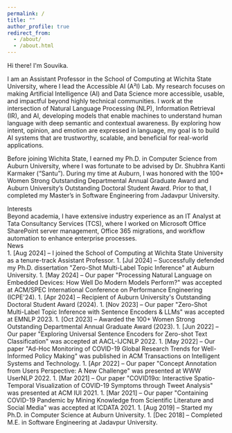 ```yaml
---
permalink: /
title: ""
author_profile: true
redirect_from: 
  - /about/
  - /about.html
---
```


<div class="main-title">Hi there! I'm Souvika.</div>

I am an Assistant Professor in the School of Computing at Wichita State University, where I lead the Accessible AI (A²I) Lab. My research focuses on making Artificial Intelligence (AI) and Data Science more accessible, usable, and impactful beyond highly technical communities. I work at the intersection of Natural Language Processing (NLP), Information Retrieval (IR), and AI, developing models that enable machines to understand human language with deep semantic and contextual awareness. By exploring how intent, opinion, and emotion are expressed in language, my goal is to build AI systems that are trustworthy, scalable, and beneficial for real-world applications.

Before joining Wichita State, I earned my Ph.D. in Computer Science from Auburn University, where I was fortunate to be advised by Dr. Shubhra Kanti Karmaker (“Santu”). During my time at Auburn, I was honored with the 100+ Women Strong Outstanding Departmental Annual Graduate Award and Auburn University’s Outstanding Doctoral Student Award. Prior to that, I completed my Master’s in Software Engineering from Jadavpur University.

<div class="section-header">Interests</div>
Beyond academia, I have extensive industry experience as an IT Analyst at Tata Consultancy Services (TCS), where I worked on Microsoft Office SharePoint server management, Office 365 migrations, and workflow automation to enhance enterprise processes.

<div class="section-header">News</div>
1. <span class="news-date">[Aug 2024]</span> – I joined the School of Computing at Wichita State University as a tenure-track Assistant Professor.
1. <span class="news-date">[Jul 2024]</span> – Successfully defended my Ph.D. dissertation "Zero-Shot Multi-Label Topic Inference" at Auburn University.
1. <span class="news-date">[May 2024]</span> – Our paper "Processing Natural Language on Embedded Devices: How Well Do Modern Models Perform?" was accepted at ACM/SPEC International Conference on Performance Engineering (ICPE'24).
1. <span class="news-date">[Apr 2024]</span> – Recipient of Auburn University's Outstanding Doctoral Student Award (2024).
1. <span class="news-date">[Nov 2023]</span> – Our paper "Zero-Shot Multi-Label Topic Inference with Sentence Encoders & LLMs" was accepted at EMNLP 2023.
1. <span class="news-date">[Oct 2023]</span> – Awarded the 100+ Women Strong Outstanding Departmental Annual Graduate Award (2023).
1. <span class="news-date">[Jun 2022]</span> – Our paper "Exploring Universal Sentence Encoders for Zero-shot Text Classification" was accepted at AACL-IJCNLP 2022.
1. <span class="news-date">[May 2022]</span> – Our paper "Ad-Hoc Monitoring of COVID-19 Global Research Trends for Well-Informed Policy Making" was published in ACM Transactions on Intelligent Systems and Technology.
1. <span class="news-date">[Apr 2022]</span> – Our paper "Concept Annotation from Users Perspective: A New Challenge" was presented at WWW UserNLP 2022.
1. <span class="news-date">[Mar 2021]</span> – Our paper "COVID19α: Interactive Spatio-Temporal Visualization of COVID-19 Symptoms through Tweet Analysis" was presented at ACM IUI 2021.
1. <span class="news-date">[Mar 2021]</span> – Our paper "Containing COVID-19 Pandemic by Mining Knowledge from Scientific Literature and Social Media" was accepted at ICDATA 2021.
1. <span class="news-date">[Aug 2019]</span> – Started my Ph.D. in Computer Science at Auburn University.
1. <span class="news-date">[Dec 2018]</span> – Completed M.E. in Software Engineering at Jadavpur University.
